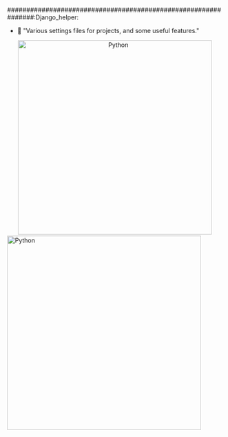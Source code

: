 ###############################################################:Django_helper:

- 👀 "Various settings files for projects, and some useful features."
<div id="header" align="center">
  <img src="https://www.kanhasoft.com/blog/wp-content/uploads/2018/07/django.jpg" title="Python" alt="Python" width="450"/>&nbsp;
</div>
<div>
  <img src="https://www.kanhasoft.com/blog/wp-content/uploads/2018/07/django.jpg" title="Python" alt="Python" width="450" height="450"/>&nbsp;
</div>
